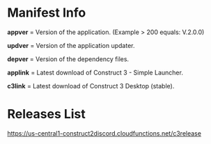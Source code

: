 # Manifest Info
**appver** = Version of the application. (Example > 200 equals: V.2.0.0)

**updver** = Version of the application updater.

**depver** = Version of the dependency files.

**applink** = Latest download of Construct 3 - Simple Launcher.

**c3link** = Latest download of Construct 3 Desktop (stable).

# Releases List
https://us-central1-construct2discord.cloudfunctions.net/c3release
